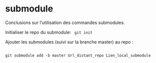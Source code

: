 # submodule

Conclusions sur l'utilisation des commandes submodules. 

Initialiser le repo du submodule:
<code>
git init
</code>

Ajouter les submodules (suivi sur la branche master) au repo :

<code>
git submodule add -b master Url_distant_repo Lien_local_submodule
</code>



